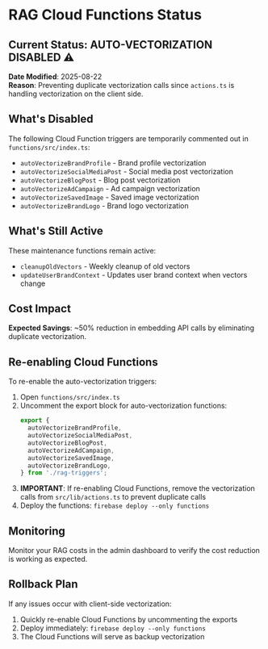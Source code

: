 # RAG Cloud Functions Status

## Current Status: AUTO-VECTORIZATION DISABLED ⚠️

**Date Modified**: 2025-08-22  
**Reason**: Preventing duplicate vectorization calls since `actions.ts` is handling vectorization on the client side.

## What's Disabled

The following Cloud Function triggers are temporarily commented out in `functions/src/index.ts`:

- `autoVectorizeBrandProfile` - Brand profile vectorization
- `autoVectorizeSocialMediaPost` - Social media post vectorization  
- `autoVectorizeBlogPost` - Blog post vectorization
- `autoVectorizeAdCampaign` - Ad campaign vectorization
- `autoVectorizeSavedImage` - Saved image vectorization
- `autoVectorizeBrandLogo` - Brand logo vectorization

## What's Still Active

These maintenance functions remain active:

- `cleanupOldVectors` - Weekly cleanup of old vectors
- `updateUserBrandContext` - Updates user brand context when vectors change

## Cost Impact

**Expected Savings**: ~50% reduction in embedding API calls by eliminating duplicate vectorization.

## Re-enabling Cloud Functions

To re-enable the auto-vectorization triggers:

1. Open `functions/src/index.ts`
2. Uncomment the export block for auto-vectorization functions:
   ```typescript
   export {
     autoVectorizeBrandProfile,
     autoVectorizeSocialMediaPost,
     autoVectorizeBlogPost,
     autoVectorizeAdCampaign,
     autoVectorizeSavedImage,
     autoVectorizeBrandLogo,
   } from './rag-triggers';
   ```
3. **IMPORTANT**: If re-enabling Cloud Functions, remove the vectorization calls from `src/lib/actions.ts` to prevent duplicate calls
4. Deploy the functions: `firebase deploy --only functions`

## Monitoring

Monitor your RAG costs in the admin dashboard to verify the cost reduction is working as expected.

## Rollback Plan

If any issues occur with client-side vectorization:

1. Quickly re-enable Cloud Functions by uncommenting the exports
2. Deploy immediately: `firebase deploy --only functions`
3. The Cloud Functions will serve as backup vectorization